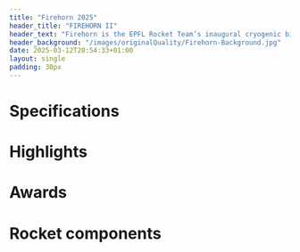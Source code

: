 ```yaml
---
title: "Firehorn 2025"
header_title: "FIREHORN II"
header_text: "Firehorn is the EPFL Rocket Team’s inaugural cryogenic bi-liquid rocket, operating on an innovative architecture. Anticipated to embark on its maiden 9km flight in late 2025 as part of the European Rocket Championship Competition, it is designed from the ground up with the constraints of a 30km flight, which should occur during 2026."
header_background: "/images/originalQuality/Firehorn-Background.jpg"
date: 2025-03-12T20:54:33+01:00
layout: single
padding: 30px
---
```


# Specifications

# Highlights

# Awards

# Rocket components
